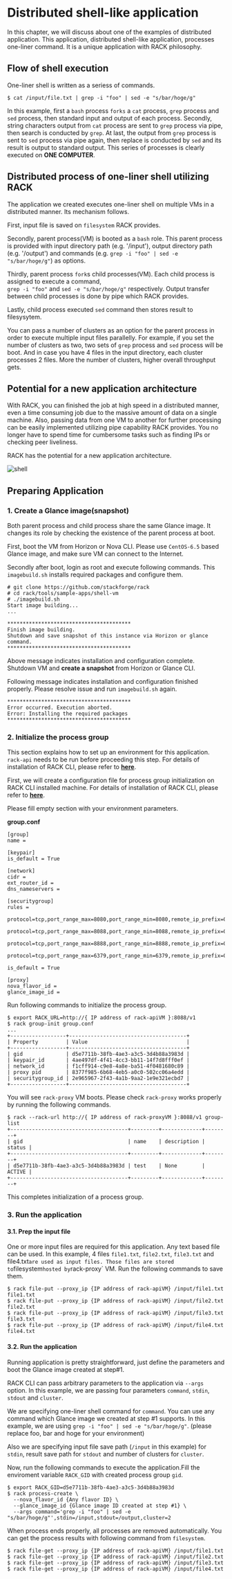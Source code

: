 # Distributed shell-like application

In this chapter, we will discuss about one of the examples of distributed application.
This application, distributed shell-like application, processes one-liner command.
It is a unique application with RACK philosophy.

## Flow of shell execution

One-liner shell is written as a seriess of commands.

```
$ cat /input/file.txt | grep -i "foo" | sed -e "s/bar/hoge/g"
```

In this example, first a `bash` process `forks` a `cat` process, `grep` process and `sed` process, then standard input and output of each process.
Secondly, string characters output from `cat` process are sent to `grep` process via pipe, then search is conducted by `grep`.
At last, the output from `grep` process is sent to `sed` process via pipe again, then replace is conducted by `sed` and its result is output to standard output.
This series of processes is clearly executed on **ONE COMPUTER**.


## Distributed process of one-liner shell utilizing RACK

The application we created executes one-liner shell on multiple VMs in a distributed manner.
Its mechanism follows.

First, input file is saved on `filesystem` RACK provides.

Secondly, parent process(VM) is booted as a `bash` role. This parent process is provided with input directory path (e.g. '/input'), output directory path (e.g. '/output') and commands (e.g. `grep -i "foo" | sed -e "s/bar/hoge/g"`) as options.

Thirdly, parent process `fork`s child processes(VM). Each child process is assigned to execute a command,  
`grep -i "foo"` and `sed -e "s/bar/hoge/g"` respectively. Output transfer between child processes is done by pipe which RACK provides.

Lastly, child process executed `sed` command then stores result to filesysytem.


You can pass a number of clusters as an option for the parent process in order to execute multiple input files parallelly. For example, if you set the number of clusters as two, two sets of `grep` process and `sed` process will be boot. And in case you have 4 files in the input directory, each cluster processes 2 files.
More the number of clusters, higher overall throughput gets.


## Potential for a new application architecture 

With RACK, you can finished the job at high speed in a distributed manner, even a time consuming job due to the massive amount of data on a single machine.
Also, passing data from one VM to another for further processing can be easily implemented utilizing pipe capability RACK provides. You no longer have to spend time for cumbersome tasks such as finding IPs or checking peer liveliness.

RACK has the potential for a new application architecture.


![shell](shell.png "shell")


## Preparing Application

### 1. Create a Glance image(snapshot)

Both parent process and child process share the same Glance image.
It changes its role by checking the existence of the parent process at boot.

First, boot the VM from Horizon or Nova CLI. Please use `CentOS-6.5` based Glance image, and make sure VM  can connect to the Internet.

Secondly after boot, login as root and execute following commands. This `imagebuild.sh` installs required packages and configure them.


```
# git clone https://github.com/stackforge/rack
# cd rack/tools/sample-apps/shell-vm
# ./imagebuild.sh
Start image building...
...

****************************************
Finish image building.
Shutdown and save snapshot of this instance via Horizon or glance command.
****************************************
```

Above message indicates installation and configuration complete. Shutdown VM and **create a snapshot** from Horizon or Glance CLI.

Following message indicates installation and configuration finished properly. Please resolve issue and run `imagebuild.sh` again.

```
****************************************
Error occurred. Execution aborted.
Error: Installing the required packages
****************************************
```


### 2. Initialize the process group

This section explains how to set up an environment for this application. `rack-api` needs to be run before proceeding this step.
For details of installation of RACK CLI, please refer to [**here**](https://github.com/stackforgehon-rackclient).

First, we will create a configuration file for process group initialization on RACK CLI installed machine.
For details of installation of RACK CLI, please refer to [**here**](https://github.com/stackforgehon-rackclient).

Please fill empty section with your environment parameters.

**group.conf**
```
[group]
name =

[keypair]
is_default = True

[network]
cidr =
ext_router_id =
dns_nameservers =

[securitygroup]
rules =
    protocol=tcp,port_range_max=8080,port_range_min=8080,remote_ip_prefix=0.0.0.0/0
    protocol=tcp,port_range_max=8088,port_range_min=8088,remote_ip_prefix=0.0.0.0/0
    protocol=tcp,port_range_max=8888,port_range_min=8888,remote_ip_prefix=0.0.0.0/0
    protocol=tcp,port_range_max=6379,port_range_min=6379,remote_ip_prefix=0.0.0.0/0

is_default = True

[proxy]
nova_flavor_id =
glance_image_id =
```

Run following commands to initialize the process group.

```
$ export RACK_URL=http://{ IP address of rack-apiVM }:8088/v1
$ rack group-init group.conf
...
+------------------+--------------------------------------+
| Property         | Value                                |
+------------------+--------------------------------------+
| gid              | d5e7711b-38fb-4ae3-a3c5-3d4b88a3983d |
| keypair_id       | 4ae497df-4f41-4cc3-bb11-14f7d8fff0ef |
| network_id       | f1cff914-c9e8-4a8e-ba51-4f0481680c89 |
| proxy pid        | 8377f985-6b68-4eb5-a0c0-502cc06a4edd |
| securitygroup_id | 2e965967-2f43-4a1b-9aa2-1e9e321ecbd7 |
+------------------+--------------------------------------+
```

You will see `rack-proxy` VM boots. Please check `rack-proxy` works properly by running the following commands.

```
$ rack --rack-url http://{ IP address of rack-proxyVM }:8088/v1 group-list
+--------------------------------------+---------+-------------+--------+
| gid                                  | name    | description | status |
+--------------------------------------+---------+-------------+--------+
| d5e7711b-38fb-4ae3-a3c5-3d4b88a3983d | test    | None        | ACTIVE |
+--------------------------------------+---------+-------------+--------+
```

This completes initialization of a process group.


### 3. Run the application

#### 3.1. Prep the input file

One or more input files are required for this application. Any text based file can be used.
In this example, 4 files `file1.txt`, `file2.txt`, `file3.txt` and file4.txt` are used as input files.
Those files are stored to `filesystem` hosted by `rack-proxy` VM.
Run the following commands to save them.

```
$ rack file-put --proxy_ip {IP address of rack-apiVM} /input/file1.txt file1.txt
$ rack file-put --proxy_ip {IP address of rack-apiVM} /input/file2.txt file2.txt
$ rack file-put --proxy_ip {IP address of rack-apiVM} /input/file3.txt file3.txt
$ rack file-put --proxy_ip {IP address of rack-apiVM} /input/file4.txt file4.txt
```

#### 3.2. Run the application

Running application is pretty straightforward, just define the parameters and boot the Glance image created at step#1.

RACK CLI can pass arbitrary parameters to the application via `--args` option. 
In this example, we are passing four parameters `command`, `stdin`, `stdout` and `cluster`.

We are specifying one-liner shell command for `command`.
You can use any command which  Glance image we created at step #1 supports. In this example, we are using `grep -i "foo" | sed -e "s/bar/hoge/g"`. (please replace foo, bar and hoge for your environment)

Also we are specifying input file save path (`/input` in this example) for `stdin`, result save path for `stdout` and number of clusters for `cluster`.

Now, run the following commands to execute the application.Fill the enviroment variable `RACK_GID` with created process group `gid`.


```
$ export RACK_GID=d5e7711b-38fb-4ae3-a3c5-3d4b88a3983d
$ rack process-create \
  --nova_flavor_id {Any flavor ID} \
  --glance_image_id {Glance image ID created at step #1} \
  --args command='grep -i "foo" | sed -e "s/bar/hoge/g"',stdin=/input,stdout=/output,cluster=2
```

When process ends properly, all processes are removed automatically. 
You can get the process results with following command from `filesystem`.


```
$ rack file-get --proxy_ip {IP address of rack-apiVM} /input/file1.txt
$ rack file-get --proxy_ip {IP address of rack-apiVM} /input/file2.txt
$ rack file-get --proxy_ip {IP address of rack-apiVM} /input/file3.txt
$ rack file-get --proxy_ip {IP address of rack-apiVM} /input/file4.txt
```

